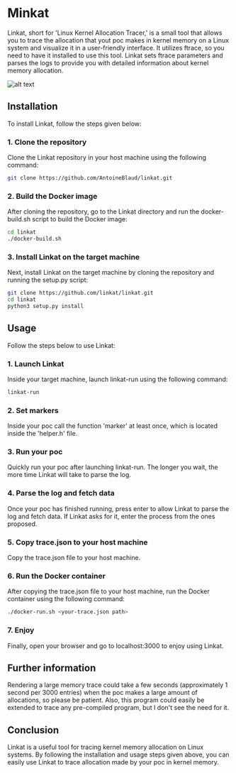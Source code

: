 # Minkat

Linkat, short for 'Linux Kernel Allocation Tracer,' is a small tool that allows you to trace the allocation that yout poc makes in kernel memory on a Linux system and visualize it in a user-friendly interface. It utilizes ftrace, so you need to have it installed to use this tool. Linkat sets ftrace parameters and parses the logs to provide you with detailed information about kernel memory allocation.

![alt text](https://i.ibb.co/RjvXFyK/Capture-d-cran-2023-02-15-202702.png)



## Installation

To install Linkat, follow the steps given below:
### 1. Clone the repository

Clone the Linkat repository in your host machine using the following command:

```bash
git clone https://github.com/AntoineBlaud/linkat.git
```

### 2. Build the Docker image

After cloning the repository, go to the Linkat directory and run the docker-build.sh script to build the Docker image:

```bash
cd linkat
./docker-build.sh
```

###  3. Install Linkat on the target machine

Next, install Linkat on the target machine by cloning the repository and running the setup.py script:


```bash
git clone https://github.com/linkat/linkat.git
cd linkat
python3 setup.py install
```
## Usage

Follow the steps below to use Linkat:
###  1. Launch Linkat

Inside your target machine, launch linkat-run using the following command:
```bash
linkat-run
```
### 2. Set markers

Inside your poc call the function 'marker' at least once, which is located inside the 'helper.h' file.
###  3. Run your poc

Quickly run your poc after launching linkat-run. The longer you wait, the more time Linkat will take to parse the log.
### 4. Parse the log and fetch data

Once your poc has finished running, press enter to allow Linkat to parse the log and fetch data. If Linkat asks for it, enter the process from the ones proposed.
### 5. Copy trace.json to your host machine

Copy the trace.json file to your host machine.
### 6. Run the Docker container

After copying the trace.json file to your host machine, run the Docker container using the following command:

```bash
./docker-run.sh <your-trace.json path>
```

### 7. Enjoy

Finally, open your browser and go to localhost:3000 to enjoy using Linkat.

## Further information

Rendering a large memory trace could take a few seconds (approximately 1 second per 3000 entries) when the poc makes a large amount of allocations, so please be patient.
Also, this program could easily be extended to trace any pre-compiled program, but I don't see the need for it.

## Conclusion

Linkat is a useful tool for tracing kernel memory allocation on Linux systems. By following the installation and usage steps given above, you can easily use Linkat to trace allocation made by your poc in kernel memory.
